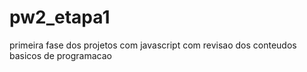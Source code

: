 # pw2_etapa1
primeira fase dos projetos com javascript com revisao dos conteudos basicos de programacao
